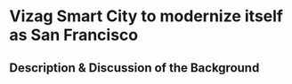 <h1>Vizag Smart City to modernize itself as San Francisco</h1>
  
<h2>Description & Discussion of the Background</h2>
